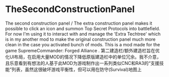# TheSecondConstructionPanel
The second construction panel / The extra construction panel makes it possible to click an icon and summon Top Secret Protocols into battlefield. For now I'm using it to interact with and manage the 'Extra Techtree' which is in my another mod to make the original construction panel much more clean in the case you activated bunch of mods.
This is a mod made for the game SupremeCommander: Forged Alliance .
第二建造栏/额外建造栏旨在优化UI布局，在启用大量MOD的情况下降低原版建造栏中的单位冗余。我不介意，且乐意看到有想法的人基于此MOD为游戏制作出一系列类似CNC和RA3的“支援技能”列表，虽然这很破坏游戏平衡性，但可以用在防守(Survival)地图上
